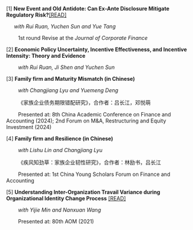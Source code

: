 [1] **New Event and Old Antidote: Can Ex-Ante Disclosure Mitigate Regulatory Risk?**[[READ]](https://papers.ssrn.com/sol3/papers.cfm?abstract_id=4665267)

&ensp;&ensp;&ensp;*with Rui Ruan, Yuchen Sun and Yue Tang*

&emsp;&emsp; 1st round Revise at the *Journal of Corporate Finance*

[2] **Economic Policy Uncertainty, Incentive Effectiveness, and Incentive Intensity: Theory and Evidence**

&emsp;&emsp; *with Rui Ruan, Ji Shen and Yuchen Sun*

[3] **Family firm and Maturity Mismatch (in Chinese)**

&emsp;&emsp; *with Changjiang Lyu and Yuemeng Deng*

&emsp;&emsp; 《家族企业债务期限错配研究》，合作者：吕长江，邓悦萌

&emsp;&emsp; Presented at: 8th China Academic Conference on Finance and Accounting (2024); 2nd Forum on M&A, Restructuring and Equity Investment (2024)

[4] **Family firm and Resilience (in Chinese)**

&emsp;&emsp; *with Lishu Lin and Changjiang Lyu*

&emsp;&emsp; 《疾风知劲草：家族企业韧性研究》，合作者：林励书，吕长江

&emsp;&emsp; Presented at: 1st China Young Scholars Forum on Finance and Accounting

[5] **Understanding Inter-Organization Travail Variance during Organizational Identity Change Process** [[READ]](https://journals.aom.org/doi/10.5465/AMBPP.2020.19889abstract)

&emsp;&emsp; *with Yijie Min and Nanxuan Wang*

&emsp;&emsp; Presented at: 80th AOM (2021)